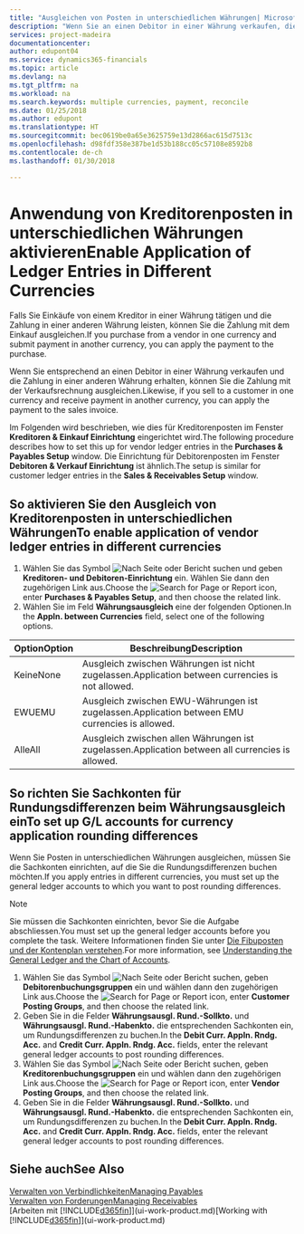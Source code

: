 ```yaml
---
title: "Ausgleichen von Posten in unterschiedlichen Währungen| Microsoft Docs"
description: "Wenn Sie an einen Debitor in einer Währung verkaufen, die Zahlung jedoch in einer anderen Währung erfolgt, kann die Rechnung mit der Zahlung ausgeglichen werden."
services: project-madeira
documentationcenter: 
author: edupont04
ms.service: dynamics365-financials
ms.topic: article
ms.devlang: na
ms.tgt_pltfrm: na
ms.workload: na
ms.search.keywords: multiple currencies, payment, reconcile
ms.date: 01/25/2018
ms.author: edupont
ms.translationtype: HT
ms.sourcegitcommit: bec0619be0a65e3625759e13d2866ac615d7513c
ms.openlocfilehash: d98fdf358e387be1d53b188cc05c57108e8592b8
ms.contentlocale: de-ch
ms.lasthandoff: 01/30/2018

---
```

# <a name="enable-application-of-ledger-entries-in-different-currencies"></a><span data-ttu-id="2392d-103">Anwendung von Kreditorenposten in unterschiedlichen Währungen aktivieren</span><span class="sxs-lookup"><span data-stu-id="2392d-103">Enable Application of Ledger Entries in Different Currencies</span></span>
<span data-ttu-id="2392d-104">Falls Sie Einkäufe von einem Kreditor in einer Währung tätigen und die Zahlung in einer anderen Währung leisten, können Sie die Zahlung mit dem Einkauf ausgleichen.</span><span class="sxs-lookup"><span data-stu-id="2392d-104">If you purchase from a vendor in one currency and submit payment in another currency, you can apply the payment to the purchase.</span></span>

<span data-ttu-id="2392d-105">Wenn Sie entsprechend an einen Debitor in einer Währung verkaufen und die Zahlung in einer anderen Währung erhalten, können Sie die Zahlung mit der Verkaufsrechnung ausgleichen.</span><span class="sxs-lookup"><span data-stu-id="2392d-105">Likewise, if you sell to a customer in one currency and receive payment in another currency, you can apply the payment to the sales invoice.</span></span>

<span data-ttu-id="2392d-106">Im Folgenden wird beschrieben, wie dies für Kreditorenposten im Fenster **Kreditoren & Einkauf Einrichtung** eingerichtet wird.</span><span class="sxs-lookup"><span data-stu-id="2392d-106">The following procedure describes how to set this up for vendor ledger entries in the **Purchases & Payables Setup** window.</span></span> <span data-ttu-id="2392d-107">Die Einrichtung für Debitorenposten im Fenster **Debitoren & Verkauf Einrichtung** ist ähnlich.</span><span class="sxs-lookup"><span data-stu-id="2392d-107">The setup is similar for customer ledger entries in the **Sales & Receivables Setup** window.</span></span>

## <a name="to-enable-application-of-vendor-ledger-entries-in-different-currencies"></a><span data-ttu-id="2392d-108">So aktivieren Sie den Ausgleich von Kreditorenposten in unterschiedlichen Währungen</span><span class="sxs-lookup"><span data-stu-id="2392d-108">To enable application of vendor ledger entries in different currencies</span></span>
1. <span data-ttu-id="2392d-109">Wählen Sie das Symbol ![Nach Seite oder Bericht suchen](media/ui-search/search_small.png "Nach Seite oder Bericht  suchen") und geben **Kreditoren- und Debitoren-Einrichtung** ein. Wählen Sie dann den zugehörigen Link aus.</span><span class="sxs-lookup"><span data-stu-id="2392d-109">Choose the ![Search for Page or Report](media/ui-search/search_small.png "Search for Page or Report icon") icon, enter **Purchases & Payables Setup**, and then choose the related link.</span></span>
2. <span data-ttu-id="2392d-110">Wählen Sie im Feld **Währungsausgleich** eine der folgenden Optionen.</span><span class="sxs-lookup"><span data-stu-id="2392d-110">In the **Appln. between Currencies** field, select one of the following options.</span></span>

| <span data-ttu-id="2392d-111">Option</span><span class="sxs-lookup"><span data-stu-id="2392d-111">Option</span></span> | <span data-ttu-id="2392d-112">Beschreibung</span><span class="sxs-lookup"><span data-stu-id="2392d-112">Description</span></span> |
| --- | --- |
| <span data-ttu-id="2392d-113">Keine</span><span class="sxs-lookup"><span data-stu-id="2392d-113">None</span></span> |<span data-ttu-id="2392d-114">Ausgleich zwischen Währungen ist nicht zugelassen.</span><span class="sxs-lookup"><span data-stu-id="2392d-114">Application between currencies is not allowed.</span></span> |
| <span data-ttu-id="2392d-115">EWU</span><span class="sxs-lookup"><span data-stu-id="2392d-115">EMU</span></span> |<span data-ttu-id="2392d-116">Ausgleich zwischen EWU-Währungen ist zugelassen.</span><span class="sxs-lookup"><span data-stu-id="2392d-116">Application between EMU currencies is allowed.</span></span> |
| <span data-ttu-id="2392d-117">Alle</span><span class="sxs-lookup"><span data-stu-id="2392d-117">All</span></span> |<span data-ttu-id="2392d-118">Ausgleich zwischen allen Währungen ist zugelassen.</span><span class="sxs-lookup"><span data-stu-id="2392d-118">Application between all currencies is allowed.</span></span> |

## <a name="to-set-up-gl-accounts-for-currency-application-rounding-differences"></a><span data-ttu-id="2392d-119">So richten Sie Sachkonten für Rundungsdifferenzen beim Währungsausgleich ein</span><span class="sxs-lookup"><span data-stu-id="2392d-119">To set up G/L accounts for currency application rounding differences</span></span>  
<span data-ttu-id="2392d-120">Wenn Sie Posten in unterschiedlichen Währungen ausgleichen, müssen Sie die Sachkonten einrichten, auf die Sie die Rundungsdifferenzen buchen möchten.</span><span class="sxs-lookup"><span data-stu-id="2392d-120">If you apply entries in different currencies, you must set up the general ledger accounts to which you want to post rounding differences.</span></span>  

> [!NOTE]  
>  <span data-ttu-id="2392d-121">Sie müssen die Sachkonten einrichten, bevor Sie die Aufgabe abschliessen.</span><span class="sxs-lookup"><span data-stu-id="2392d-121">You must set up the general ledger accounts before you complete the task.</span></span> <span data-ttu-id="2392d-122">Weitere Informationen finden Sie unter [Die Fibuposten und der Kontenplan verstehen](finance-general-ledger.md).</span><span class="sxs-lookup"><span data-stu-id="2392d-122">For more information, see [Understanding the General Ledger and the Chart of Accounts](finance-general-ledger.md).</span></span>

1. <span data-ttu-id="2392d-123">Wählen Sie das Symbol ![Nach Seite oder Bericht suchen](media/ui-search/search_small.png "Symbol Nach Seite oder Bericht suchen"), geben **Debitorenbuchungsgruppen** ein und wählen dann den zugehörigen Link aus.</span><span class="sxs-lookup"><span data-stu-id="2392d-123">Choose the ![Search for Page or Report](media/ui-search/search_small.png "Search for Page or Report icon") icon, enter **Customer Posting Groups**, and then choose the related link.</span></span>  
2. <span data-ttu-id="2392d-124">Geben Sie in die Felder **Währungsausgl. Rund.-Sollkto.** und **Währungsausgl. Rund.-Habenkto.** die entsprechenden Sachkonten ein, um Rundungsdifferenzen zu buchen.</span><span class="sxs-lookup"><span data-stu-id="2392d-124">In the **Debit Curr. Appln. Rndg. Acc.** and **Credit Curr. Appln. Rndg. Acc.** fields, enter the relevant general ledger accounts to post rounding differences.</span></span>  
3. <span data-ttu-id="2392d-125">Wählen Sie das Symbol ![Nach Seite oder Bericht suchen](media/ui-search/search_small.png "Symbol Nach Seite oder Bericht suchen"), geben **Kreditorenbuchungsgruppen** ein und wählen dann den zugehörigen Link aus.</span><span class="sxs-lookup"><span data-stu-id="2392d-125">Choose the ![Search for Page or Report](media/ui-search/search_small.png "Search for Page or Report icon") icon, enter **Vendor Posting Groups**, and then choose the related link.</span></span>  
4. <span data-ttu-id="2392d-126">Geben Sie in die Felder **Währungsausgl. Rund.-Sollkto.** und **Währungsausgl. Rund.-Habenkto.** die entsprechenden Sachkonten ein, um Rundungsdifferenzen zu buchen.</span><span class="sxs-lookup"><span data-stu-id="2392d-126">In the **Debit Curr. Appln. Rndg. Acc.** and **Credit Curr. Appln. Rndg. Acc.** fields, enter the relevant general ledger accounts to post rounding differences.</span></span>  

## <a name="see-also"></a><span data-ttu-id="2392d-127">Siehe auch</span><span class="sxs-lookup"><span data-stu-id="2392d-127">See Also</span></span>
[<span data-ttu-id="2392d-128">Verwalten von Verbindlichkeiten</span><span class="sxs-lookup"><span data-stu-id="2392d-128">Managing Payables</span></span>](payables-manage-payables.md)  
[<span data-ttu-id="2392d-129">Verwalten von Forderungen</span><span class="sxs-lookup"><span data-stu-id="2392d-129">Managing Receivables</span></span>](receivables-manage-receivables.md)  
<span data-ttu-id="2392d-130">[Arbeiten mit [!INCLUDE[d365fin](includes/d365fin_md.md)]](ui-work-product.md)</span><span class="sxs-lookup"><span data-stu-id="2392d-130">[Working with [!INCLUDE[d365fin](includes/d365fin_md.md)]](ui-work-product.md)</span></span>

